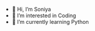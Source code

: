 - 👋 Hi, I’m Soniya
- 👀 I’m interested in Coding
- 🌱 I’m currently learning Python
  
<!---
SoniyaGoru/SoniyaGoru is a ✨ special ✨ repository because its `README.md` (this file) appears on your GitHub profile.
You can click the Preview link to take a look at your changes.
--->
